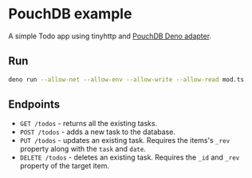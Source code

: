 # PouchDB example

A simple Todo app using tinyhttp and [PouchDB Deno adapter](https://deno.land/x/pouchdb_deno).

## Run

```bash
deno run --allow-net --allow-env --allow-write --allow-read mod.ts
```

## Endpoints

- `GET /todos` - returns all the existing tasks.
- `POST /todos` - adds a new task to the database.
- `PUT /todos` - updates an existing task. Requires the items's `_rev` property along with the `task` and `date`.
- `DELETE /todos` - deletes an existing task. Requires the `_id` and `_rev` property of the target item.
